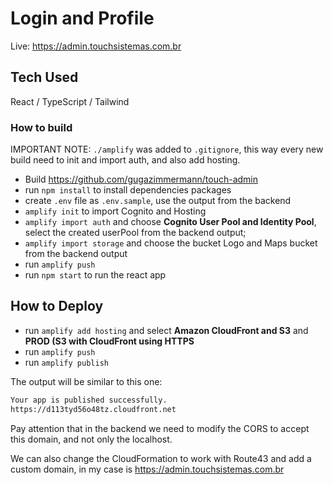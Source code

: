 # Login and Profile

Live: <https://admin.touchsistemas.com.br>

## Tech Used

React / TypeScript / Tailwind

### How to build

IMPORTANT NOTE: `./amplify` was added to `.gitignore`, this way every new build need to init and import auth, and also add hosting.

* Build <https://github.com/gugazimmermann/touch-admin>
* run `npm install` to install dependencies packages
* create `.env` file as `.env.sample`, use the output from the backend
* `amplify init` to import Cognito and Hosting
* `amplify import auth` and choose **Cognito User Pool and Identity Pool**, select the created userPool from the backend output;
* `amplify import storage` and choose the bucket Logo and Maps bucket from the backend output
* run `amplify push`
* run `npm start` to run the react app

## How to Deploy

* run `amplify add hosting` and select **Amazon CloudFront and S3** and **PROD (S3 with CloudFront using HTTPS**
* run `amplify push`
* run `amplify publish`

The output will be similar to this one:

```bash
Your app is published successfully.
https://d113tyd56o48tz.cloudfront.net
```

Pay attention that in the backend we need to modify the CORS to accept this domain, and not only the localhost.

We can also change the CloudFormation to work with Route43 and add a custom domain, in my case is <https://admin.touchsistemas.com.br>
